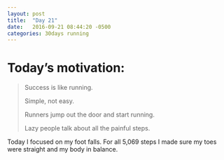```yaml
---
layout: post
title:  "Day 21"
date:   2016-09-21 08:44:20 -0500
categories: 30days running
---
```

# Today’s motivation:

> Success is like running.
>
>Simple, not easy.
>
>Runners jump out the door and start running.
>
>Lazy people talk about all the painful steps.
>

Today I focused on my foot falls. For all 5,069 steps I made sure my toes were straight and my body in balance.

<amp-img width="600" height="450" alt="Day 21 - Snapped a screenshot at 5km" layout="responsive" src="{{ site.baseurl }}/img/day21.jpg "></amp-img>
